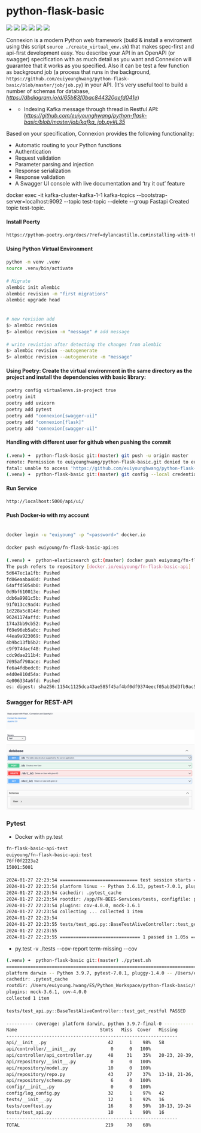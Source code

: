 # python-flask-basic
<img src="https://img.shields.io/badge/Flask-000000?style=for-the-badge&logo=flask&logoColor=white" /> <img src="https://img.shields.io/badge/PostgreSQL-316192?style=for-the-badge&logo=postgresql&logoColor=white" /> <img src="https://img.shields.io/badge/Apache_Kafka-231F20?style=for-the-badge&logo=apache-kafka&logoColor=white" />  <img src="https://img.shields.io/badge/Docker-2CA5E0?style=for-the-badge&logo=docker&logoColor=white" /> <img src="https://img.shields.io/badge/Swagger-85EA2D?style=for-the-badge&logo=Swagger&logoColor=white" /> <img src="https://img.shields.io/badge/Elastic_Search-005571?style=for-the-badge&logo=elasticsearch&logoColor=white" />

Connexion is a modern Python web framework (build & install a enviroment using this script `source ./create_virtual_env.sh`) that makes spec-first and api-first development easy. You describe your API in an OpenAPI (or swagger) specification with as much detail as you want and Connexion will guarantee that it works as you specified. Also it can be test a few function as background job (a process that runs in the background, `https://github.com/euiyounghwang/python-flask-basic/blob/master/job/job.py`) in your API. (It's very useful tool to build a number of schemas for database, <i>https://dbdiagram.io/d/65b83f0bac844320aefd041e</i>)
- - Indexing Kafka message through thread in Restful API: <i>https://github.com/euiyounghwang/python-flask-basic/blob/master/job/kafka_job.py#L35</i>

Based on your specification, Connexion provides the following functionality:
- Automatic routing to your Python functions
- Authentication
- Request validation
- Parameter parsing and injection
- Response serialization
- Response validation
- A Swagger UI console with live documentation and ‘try it out’ feature

docker exec -it kafka-cluster-kafka-1-1 kafka-topics --bootstrap-server=localhost:9092 --topic test-topic --delete --group Fastapi
Created topic test-topic.

#### Install Poerty
```bash
https://python-poetry.org/docs/?ref=dylancastillo.co#installing-with-the-official-installer
```


#### Using Python Virtual Environment
```bash
python -m venv .venv
source .venv/bin/activate

# Migrate
alembic init alembic
alembic revision -m "first migrations"
alembic upgrade head


# new revision add
$> alembic revision
$> alembic revision -m "message" # add message

# write revistion after detecting the changes from alembic
$> alembic revision --autogenerate
$> alembic revision --autogenerate -m "message"
```


#### Using Poetry: Create the virtual environment in the same directory as the project and install the dependencies with basic library:
```bash
poetry config virtualenvs.in-project true
poetry init
poetry add uvicorn
poetry add pytest
poetry add "connexion[swagger-ui]"
poetry add "connexion[flask]"
poetry add "connexion[swagger-ui]"
```


#### Handling with different user for github when pushing the commit
```bash
(.venv) ➜  python-flask-basic git:(master) git push -u origin master
remote: Permission to euiyounghwang/python-flask-basic.git denied to euiyounghwang1.
fatal: unable to access 'https://github.com/euiyounghwang/python-flask-basic.git/': The requested URL returned error: 403
(.venv) ➜  python-flask-basic git:(master) git config --local credential.helper ""
```

#### Run Service
```bash
http://localhost:5000/api/ui/
```


#### Push Docker-io with my account
```bash

docker login -u "euiyoung" -p "<password>" docker.io

docker push euiyoung/fn-flask-basic-api:es

(.venv) ➜  python-elasticsearch git:(master) docker push euiyoung/fn-flask-basic-api:es
The push refers to repository [docker.io/euiyoung/fn-flask-basic-api]
5d647ec1a1fb: Pushed
fd06eaaba40d: Pushed
64affd5054b0: Pushed
0d9bf610013e: Pushed
ddb6a9981c5b: Pushed
91f013cc9ad4: Pushed
1d228a5c814d: Pushed
96241174affd: Pushed
174a3bb9cb52: Pushed
f69e96eb5a0c: Pushed
44ea9a923069: Pushed
4b9bc13fb5b2: Pushed
c9f974dacf48: Pushed
cdc9dae211b4: Pushed
7095af798ace: Pushed
fe6a4fdbedc0: Pushed
e4d0e810d54a: Pushed
4e006334a6fd: Pushed
es: digest: sha256:1154c1125dca43ae585f45af4bf0df9374eecf05ab35d3fb9ac5131e97b0ce22 size: 4101
```


### Swagger for REST-API
![Alt text](./screenshot/Restful_Swagger.png)


### Pytest
- Docker with py.test
```bash
fn-flask-basic-api-test
euiyoung/fn-flask-basic-api:test
76ff0f2223a2
15001:5001

2024-01-27 22:23:54 ============================= test session starts ==============================
2024-01-27 22:23:54 platform linux -- Python 3.6.13, pytest-7.0.1, pluggy-1.0.0 -- /usr/local/bin/python
2024-01-27 22:23:54 cachedir: .pytest_cache
2024-01-27 22:23:54 rootdir: /app/FN-BEES-Services/tests, configfile: pytest.ini
2024-01-27 22:23:54 plugins: cov-4.0.0, mock-3.6.1
2024-01-27 22:23:54 collecting ... collected 1 item
2024-01-27 22:23:54 
2024-01-27 22:23:55 tests/test_api.py::BaseTestAliveController::test_get_restful PASSED      [100%]
2024-01-27 22:23:55 
2024-01-27 22:23:55 ============================== 1 passed in 1.05s ===============================
```
- py.test -v ./tests --cov-report term-missing --cov
```bash
(.venv) ➜  python-flask-basic git:(master) ./pytest.sh 
======================================================================== test session starts =========================================================================
platform darwin -- Python 3.9.7, pytest-7.0.1, pluggy-1.4.0 -- /Users/euiyoung.hwang/ES/Python_Workspace/python-flask-basic/.venv/bin/python
cachedir: .pytest_cache
rootdir: /Users/euiyoung.hwang/ES/Python_Workspace/python-flask-basic/tests, configfile: pytest.ini
plugins: mock-3.6.1, cov-4.0.0
collected 1 item                                                                                                                                                     

tests/test_api.py::BaseTestAliveController::test_get_restful PASSED                                                                                            [100%]

---------- coverage: platform darwin, python 3.9.7-final-0 -----------
Name                               Stmts   Miss  Cover   Missing
----------------------------------------------------------------
api/__init__.py                       42      1    98%   58
api/controller/__init__.py             0      0   100%
api/controller/api_controller.py      48     31    35%   20-23, 28-39, 44-52, 56-64
api/repository/__init__.py             0      0   100%
api/repository/model.py               10      0   100%
api/repository/repo.py                43     27    37%   13-18, 21-26, 37-44, 47-53, 56-58
api/repository/schema.py               6      0   100%
config/__init__.py                     0      0   100%
config/log_config.py                  32      1    97%   42
tests/__init__.py                     12      1    92%   16
tests/conftest.py                     16      8    50%   10-13, 19-24
tests/test_api.py                     10      1    90%   16
----------------------------------------------------------------
TOTAL                                219     70    68%                                            [100%]
```